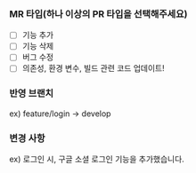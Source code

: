 ### MR 타입(하나 이상의 PR 타입을 선택해주세요)
-[ ] 기능 추가  
-[ ] 기능 삭제  
-[ ] 버그 수정  
-[ ] 의존성, 환경 변수, 빌드 관련 코드 업데이트!

### 반영 브랜치
ex) feature/login -> develop

### 변경 사항
ex) 로그인 시, 구글 소셜 로그인 기능을 추가했습니다.
